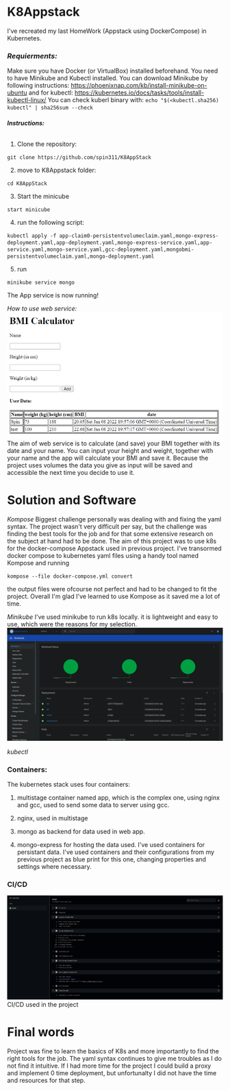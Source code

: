 # K8Appstack

I've recreated my last HomeWork (Appstack using DockerCompose) in Kubernetes.

### *Requierments:*
Make sure you have Docker (or VirtualBox) installed beforehand.
You need to have Minikube and Kubectl installed. You can download Minikube by following instructions: https://phoenixnap.com/kb/install-minikube-on-ubuntu 
and for kubectl: 
https://kubernetes.io/docs/tasks/tools/install-kubectl-linux/
You can check kuberl binary with: ```echo "$(<kubectl.sha256)  kubectl" | sha256sum --check ``` 

###### **Instructions:**

1. Clone the repository:
```Shell 
git clone https://github.com/spin311/K8AppStack
```
2. move to K8Appstack folder:
```Shell 
cd K8AppStack
```
3. Start the minicube

```Shell 
start minicube
```
4. run the following script:
```Shell 
kubectl apply -f app-claim0-persistentvolumeclaim.yaml,mongo-express-deployment.yaml,app-deployment.yaml,mongo-express-service.yaml,app-service.yaml,mongo-service.yaml,gcc-deployment.yaml,mongobmi-persistentvolumeclaim.yaml,mongo-deployment.yaml                  
```
5. run 
```Shell 
minikube service mongo
```
The App service is now running!

*How to use web service:*
![Solution](./pictures/Solution.png?raw=true "Solution")
The aim of web service is to calculate (and save) your BMI together with its date and your name. You can input your height and weight, together with your name and the app will calculate your BMI and save it. Because the project uses volumes the data you give as input will be saved and accessible the next time you decide to use it. 

# Solution and Software

*Kompose*
Biggest challenge personally was dealing with and fixing the yaml syntax. The project wasn't very difficult per say, but the challenge was finding the best tools for the job and for that some extensive research on the subject at hand had to be done.
The aim of this project was to use k8s for the docker-compose Appstack used in previous project. I've transormed docker compose to kubernetes yaml files using a handy tool named Kompose and running 
```Shell 
kompose --file docker-compose.yml convert
```
the output files were ofcourse not perfect and had to be changed to fit the project. Overall I'm glad I've learned to use Kompose as it saved me a lot of time. 

*Minikube*
I've used minikube to run k8s locally. it is lightweight and easy to use, which were the reasons for my selection.
![Solution](./pictures/baza.png?raw=true "Baza")

*kubectl*

### Containers:

The kubernetes stack uses four containers:
1. multistage container named app, which is the complex one, using nginx and gcc, used to send some data to server using gcc.


2. nginx, used in multistage

3. mongo as backend for data used in web app.

4. mongo-express for hosting the data used.
I've used containers for persistant data.
I've used containers and their configurations from my previous project as blue print for this one, changing properties and settings where necessary.

### CI/CD
![CI/CD](./pictures/CICD.png?raw=true "CI/CD")
CI/CD used in the project

# Final words
Project was fine to learn the basics of K8s and more importantly to find the right tools for the job. The yaml syntax continues to give me troubles as I do not find it intuitive. If I had more time for the project I could build a proxy and implement 0 time deployment, but unfortunalty I did not have the time and resources for that step.








